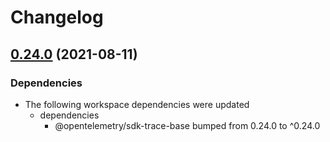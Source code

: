 # Changelog

## [0.24.0](https://www.github.com/open-telemetry/opentelemetry-js/compare/sdk-trace-node-v0.24.0...sdk-trace-node-v0.24.0) (2021-08-11)


### Dependencies

* The following workspace dependencies were updated
  * dependencies
    * @opentelemetry/sdk-trace-base bumped from 0.24.0 to ^0.24.0
